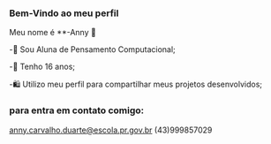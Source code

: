 ### Bem-Vindo ao meu perfil 
Meu nome é **-Anny 🪷

-📓 Sou Aluna de Pensamento Computacional;

-🎀 Tenho 16 anos;

-🛍️ Utilizo meu perfil para compartilhar meus projetos desenvolvidos;

### para entra em contato comigo:
anny.carvalho.duarte@escola.pr.gov.br
(43)999857029
